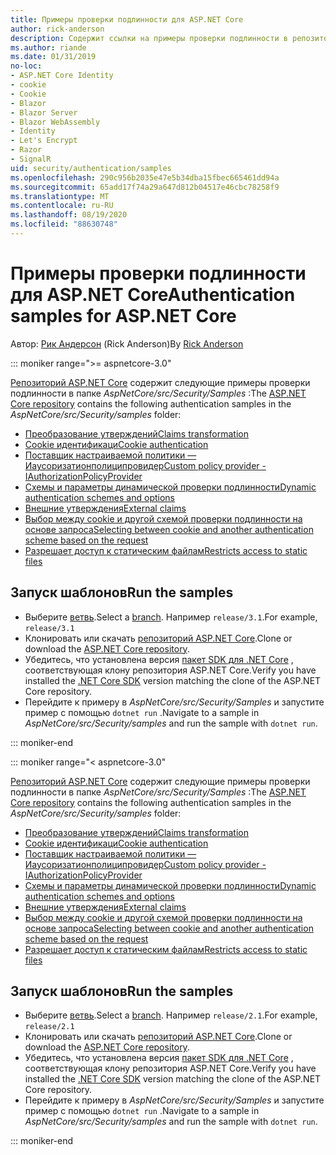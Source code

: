 ```yaml
---
title: Примеры проверки подлинности для ASP.NET Core
author: rick-anderson
description: Содержит ссылки на примеры проверки подлинности в репозитории ASP.NET Core.
ms.author: riande
ms.date: 01/31/2019
no-loc:
- ASP.NET Core Identity
- cookie
- Cookie
- Blazor
- Blazor Server
- Blazor WebAssembly
- Identity
- Let's Encrypt
- Razor
- SignalR
uid: security/authentication/samples
ms.openlocfilehash: 290c956b2035e47e5b34dba15fbec665461dd94a
ms.sourcegitcommit: 65add17f74a29a647d812b04517e46cbc78258f9
ms.translationtype: MT
ms.contentlocale: ru-RU
ms.lasthandoff: 08/19/2020
ms.locfileid: "88630748"
---
```

# <a name="authentication-samples-for-aspnet-core"></a><span data-ttu-id="dd15d-103">Примеры проверки подлинности для ASP.NET Core</span><span class="sxs-lookup"><span data-stu-id="dd15d-103">Authentication samples for ASP.NET Core</span></span>

<span data-ttu-id="dd15d-104">Автор: [Рик Андерсон](https://twitter.com/RickAndMSFT) (Rick Anderson)</span><span class="sxs-lookup"><span data-stu-id="dd15d-104">By [Rick Anderson](https://twitter.com/RickAndMSFT)</span></span>

::: moniker range=">= aspnetcore-3.0"

<span data-ttu-id="dd15d-105">[Репозиторий ASP.NET Core](https://github.com/dotnet/AspNetCore) содержит следующие примеры проверки подлинности в папке *AspNetCore/src/Security/Samples* :</span><span class="sxs-lookup"><span data-stu-id="dd15d-105">The [ASP.NET Core repository](https://github.com/dotnet/AspNetCore) contains the following authentication samples in the *AspNetCore/src/Security/samples* folder:</span></span>

* [<span data-ttu-id="dd15d-106">Преобразование утверждений</span><span class="sxs-lookup"><span data-stu-id="dd15d-106">Claims transformation</span></span>](https://github.com/dotnet/AspNetCore/tree/release/3.1/src/Security/samples/ClaimsTransformation)
* <span data-ttu-id="dd15d-107">[Cookie идентификаци](https://github.com/dotnet/AspNetCore/tree/release/3.1/src/Security/samples/Cookies)</span><span class="sxs-lookup"><span data-stu-id="dd15d-107">[Cookie authentication](https://github.com/dotnet/AspNetCore/tree/release/3.1/src/Security/samples/Cookies)</span></span>
* [<span data-ttu-id="dd15d-108">Поставщик настраиваемой политики — Иаусоризатионполиципровидер</span><span class="sxs-lookup"><span data-stu-id="dd15d-108">Custom policy provider - IAuthorizationPolicyProvider</span></span>](https://github.com/dotnet/AspNetCore/tree/release/3.1/src/Security/samples/CustomPolicyProvider)
* [<span data-ttu-id="dd15d-109">Схемы и параметры динамической проверки подлинности</span><span class="sxs-lookup"><span data-stu-id="dd15d-109">Dynamic authentication schemes and options</span></span>](https://github.com/dotnet/AspNetCore/tree/release/3.1/src/Security/samples/DynamicSchemes)
* <span data-ttu-id="dd15d-110">[Внешние утверждения](https://github.com/dotnet/AspNetCore/tree/release/3.1/src/Security/samples/Identity.ExternalClaims)</span><span class="sxs-lookup"><span data-stu-id="dd15d-110">[External claims](https://github.com/dotnet/AspNetCore/tree/release/3.1/src/Security/samples/Identity.ExternalClaims)</span></span>
* [<span data-ttu-id="dd15d-111">Выбор между cookie и другой схемой проверки подлинности на основе запроса</span><span class="sxs-lookup"><span data-stu-id="dd15d-111">Selecting between cookie and another authentication scheme based on the request</span></span>](https://github.com/dotnet/AspNetCore/tree/release/3.1/src/Security/samples/PathSchemeSelection)
* [<span data-ttu-id="dd15d-112">Разрешает доступ к статическим файлам</span><span class="sxs-lookup"><span data-stu-id="dd15d-112">Restricts access to static files</span></span>](https://github.com/dotnet/AspNetCore/tree/release/3.1/src/Security/samples/StaticFilesAuth)

## <a name="run-the-samples"></a><span data-ttu-id="dd15d-113">Запуск шаблонов</span><span class="sxs-lookup"><span data-stu-id="dd15d-113">Run the samples</span></span>

* <span data-ttu-id="dd15d-114">Выберите [ветвь](https://github.com/dotnet/AspNetCore).</span><span class="sxs-lookup"><span data-stu-id="dd15d-114">Select a [branch](https://github.com/dotnet/AspNetCore).</span></span> <span data-ttu-id="dd15d-115">Например `release/3.1`.</span><span class="sxs-lookup"><span data-stu-id="dd15d-115">For example, `release/3.1`</span></span>
* <span data-ttu-id="dd15d-116">Клонировать или скачать [репозиторий ASP.NET Core](https://github.com/dotnet/AspNetCore).</span><span class="sxs-lookup"><span data-stu-id="dd15d-116">Clone or download the [ASP.NET Core repository](https://github.com/dotnet/AspNetCore).</span></span>
* <span data-ttu-id="dd15d-117">Убедитесь, что установлена версия [пакет SDK для .NET Core](https://dotnet.microsoft.com/download/dotnet-core) , соответствующая клону репозитория ASP.NET Core.</span><span class="sxs-lookup"><span data-stu-id="dd15d-117">Verify you have installed the [.NET Core SDK](https://dotnet.microsoft.com/download/dotnet-core) version matching the clone of the ASP.NET Core repository.</span></span>
* <span data-ttu-id="dd15d-118">Перейдите к примеру в *AspNetCore/src/Security/Samples* и запустите пример с помощью `dotnet run` .</span><span class="sxs-lookup"><span data-stu-id="dd15d-118">Navigate to a sample in *AspNetCore/src/Security/samples* and run the sample with `dotnet run`.</span></span>

::: moniker-end

::: moniker range="< aspnetcore-3.0"

<span data-ttu-id="dd15d-119">[Репозиторий ASP.NET Core](https://github.com/dotnet/AspNetCore) содержит следующие примеры проверки подлинности в папке *AspNetCore/src/Security/Samples* :</span><span class="sxs-lookup"><span data-stu-id="dd15d-119">The [ASP.NET Core repository](https://github.com/dotnet/AspNetCore) contains the following authentication samples in the *AspNetCore/src/Security/samples* folder:</span></span>

* [<span data-ttu-id="dd15d-120">Преобразование утверждений</span><span class="sxs-lookup"><span data-stu-id="dd15d-120">Claims transformation</span></span>](https://github.com/dotnet/AspNetCore/tree/release/2.1/src/Security/samples/ClaimsTransformation)
* <span data-ttu-id="dd15d-121">[Cookie идентификаци](https://github.com/dotnet/AspNetCore/tree/release/2.1/src/Security/samples/Cookies)</span><span class="sxs-lookup"><span data-stu-id="dd15d-121">[Cookie authentication](https://github.com/dotnet/AspNetCore/tree/release/2.1/src/Security/samples/Cookies)</span></span>
* [<span data-ttu-id="dd15d-122">Поставщик настраиваемой политики — Иаусоризатионполиципровидер</span><span class="sxs-lookup"><span data-stu-id="dd15d-122">Custom policy provider - IAuthorizationPolicyProvider</span></span>](https://github.com/dotnet/AspNetCore/tree/2.1.3/src/Security/samples/CustomPolicyProvider)
* [<span data-ttu-id="dd15d-123">Схемы и параметры динамической проверки подлинности</span><span class="sxs-lookup"><span data-stu-id="dd15d-123">Dynamic authentication schemes and options</span></span>](https://github.com/dotnet/AspNetCore/tree/release/2.1/src/Security/samples/DynamicSchemes)
* <span data-ttu-id="dd15d-124">[Внешние утверждения](https://github.com/dotnet/AspNetCore/tree/release/2.1/src/Security/samples/Identity.ExternalClaims)</span><span class="sxs-lookup"><span data-stu-id="dd15d-124">[External claims](https://github.com/dotnet/AspNetCore/tree/release/2.1/src/Security/samples/Identity.ExternalClaims)</span></span>
* [<span data-ttu-id="dd15d-125">Выбор между cookie и другой схемой проверки подлинности на основе запроса</span><span class="sxs-lookup"><span data-stu-id="dd15d-125">Selecting between cookie and another authentication scheme based on the request</span></span>](https://github.com/dotnet/AspNetCore/tree/release/2.1/src/Security/samples/PathSchemeSelection)
* [<span data-ttu-id="dd15d-126">Разрешает доступ к статическим файлам</span><span class="sxs-lookup"><span data-stu-id="dd15d-126">Restricts access to static files</span></span>](https://github.com/dotnet/AspNetCore/tree/2.1.3/src/Security/samples/StaticFilesAuth)

## <a name="run-the-samples"></a><span data-ttu-id="dd15d-127">Запуск шаблонов</span><span class="sxs-lookup"><span data-stu-id="dd15d-127">Run the samples</span></span>

* <span data-ttu-id="dd15d-128">Выберите [ветвь](https://github.com/dotnet/AspNetCore).</span><span class="sxs-lookup"><span data-stu-id="dd15d-128">Select a [branch](https://github.com/dotnet/AspNetCore).</span></span> <span data-ttu-id="dd15d-129">Например `release/2.1`.</span><span class="sxs-lookup"><span data-stu-id="dd15d-129">For example, `release/2.1`</span></span>
* <span data-ttu-id="dd15d-130">Клонировать или скачать [репозиторий ASP.NET Core](https://github.com/dotnet/AspNetCore).</span><span class="sxs-lookup"><span data-stu-id="dd15d-130">Clone or download the [ASP.NET Core repository](https://github.com/dotnet/AspNetCore).</span></span>
* <span data-ttu-id="dd15d-131">Убедитесь, что установлена версия [пакет SDK для .NET Core](https://dotnet.microsoft.com/download/dotnet-core) , соответствующая клону репозитория ASP.NET Core.</span><span class="sxs-lookup"><span data-stu-id="dd15d-131">Verify you have installed the [.NET Core SDK](https://dotnet.microsoft.com/download/dotnet-core) version matching the clone of the ASP.NET Core repository.</span></span>
* <span data-ttu-id="dd15d-132">Перейдите к примеру в *AspNetCore/src/Security/Samples* и запустите пример с помощью `dotnet run` .</span><span class="sxs-lookup"><span data-stu-id="dd15d-132">Navigate to a sample in *AspNetCore/src/Security/samples* and run the sample with `dotnet run`.</span></span>

::: moniker-end
